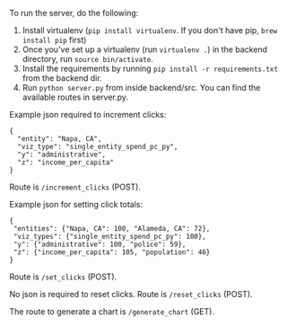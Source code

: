 To run the server, do the following:
1. Install virtualenv (`pip install virtualenv`. If you don't have pip, `brew install pip` first)
2. Once you've set up a virtualenv (run `virtualenv .`)  in the backend directory, run `source bin/activate`.
3. Install the requirements by running `pip install -r requirements.txt` from the backend dir.
4. Run `python server.py` from inside backend/src. You can find the available routes in server.py.

Example json required to increment clicks:
```
{
  "entity": "Napa, CA", 
  "viz_type": "single_entity_spend_pc_py", 
  "y": "administrative", 
  "z": "income_per_capita"
}
```
Route is `/increment_clicks` (POST).

Example json for setting click totals:
```
{
 "entities": {"Napa, CA": 100, "Alameda, CA": 72}, 
 "viz_types": {"single_entity_spend_pc_py": 100}, 
 "y": {"administrative": 100, "police": 59}, 
 "z": {"income_per_capita": 105, "population": 46}
}
```
Route is `/set_clicks` (POST).

No json is required to reset clicks. Route is `/reset_clicks` (POST).

The route to generate a chart is `/generate_chart` (GET).
